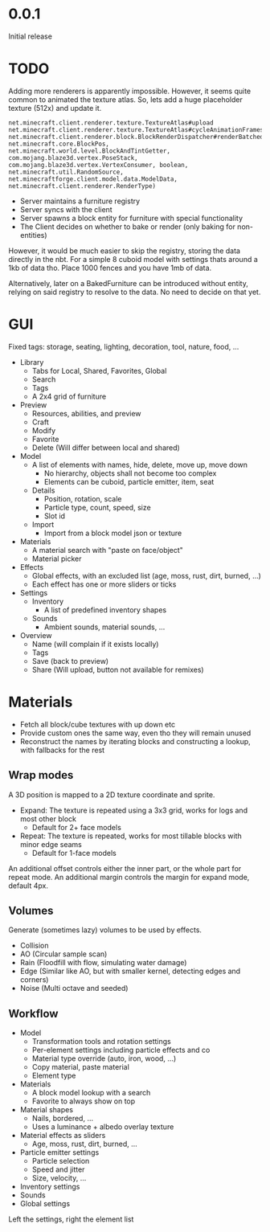 # 0.0.1

Initial release

# TODO

Adding more renderers is apparently impossible.
However, it seems quite common to animated the texture atlas.
So, lets add a huge placeholder texture (512x) and update it.

```
net.minecraft.client.renderer.texture.TextureAtlas#upload
net.minecraft.client.renderer.texture.TextureAtlas#cycleAnimationFrames
net.minecraft.client.renderer.block.BlockRenderDispatcher#renderBatched(net.minecraft.world.level.block.state.BlockState, net.minecraft.core.BlockPos, net.minecraft.world.level.BlockAndTintGetter, com.mojang.blaze3d.vertex.PoseStack, com.mojang.blaze3d.vertex.VertexConsumer, boolean, net.minecraft.util.RandomSource, net.minecraftforge.client.model.data.ModelData, net.minecraft.client.renderer.RenderType)
```

* Server maintains a furniture registry
* Server syncs with the client
* Server spawns a block entity for furniture with special functionality
* The Client decides on whether to bake or render (only baking for non-entities)

However, it would be much easier to skip the registry, storing the data directly in the nbt.
For a simple 8 cuboid model with settings thats around a 1kb of data tho. Place 1000 fences and you have 1mb of data.

Alternatively, later on a BakedFurniture can be introduced without entity, relying on said registry to resolve to the
data. No need to decide on that yet.

# GUI

Fixed tags: storage, seating, lighting, decoration, tool, nature, food, ...

* Library
    * Tabs for Local, Shared, Favorites, Global
    * Search
    * Tags
    * A 2x4 grid of furniture
* Preview
    * Resources, abilities, and preview
    * Craft
    * Modify
    * Favorite
    * Delete (Will differ between local and shared)
* Model
    * A list of elements with names, hide, delete, move up, move down
        * No hierarchy, objects shall not become too complex
        * Elements can be cuboid, particle emitter, item, seat
    * Details
        * Position, rotation, scale
        * Particle type, count, speed, size
        * Slot id
    * Import
        * Import from a block model json or texture
* Materials
    * A material search with "paste on face/object"
    * Material picker
* Effects
    * Global effects, with an excluded list (age, moss, rust, dirt, burned, ...)
    * Each effect has one or more sliders or ticks
* Settings
    * Inventory
        * A list of predefined inventory shapes
    * Sounds
        * Ambient sounds, material sounds, ...
* Overview
    * Name (will complain if it exists locally)
    * Tags
    * Save (back to preview)
    * Share (Will upload, button not available for remixes)

# Materials

* Fetch all block/cube textures with up down etc
* Provide custom ones the same way, even tho they will remain unused
* Reconstruct the names by iterating blocks and constructing a lookup, with fallbacks for the rest

## Wrap modes

A 3D position is mapped to a 2D texture coordinate and sprite.

* Expand: The texture is repeated using a 3x3 grid, works for logs and most other block
    * Default for 2+ face models
* Repeat: The texture is repeated, works for most tillable blocks with minor edge seams
    * Default for 1-face models

An additional offset controls either the inner part, or the whole part for repeat mode.
An additional margin controls the margin for expand mode, default 4px.

## Volumes

Generate (sometimes lazy) volumes to be used by effects.

* Collision
* AO (Circular sample scan)
* Rain (Floodfill with flow, simulating water damage)
* Edge (Similar like AO, but with smaller kernel, detecting edges and corners)
* Noise (Multi octave and seeded)

## Workflow

* Model
    * Transformation tools and rotation settings
    * Per-element settings including particle effects and co
    * Material type override (auto, iron, wood, ...)
    * Copy material, paste material
    * Element type
* Materials
    * A block model lookup with a search
    * Favorite to always show on top
* Material shapes
    * Nails, bordered, ...
    * Uses a luminance + albedo overlay texture
* Material effects as sliders
    * Age, moss, rust, dirt, burned, ...
* Particle emitter settings
    * Particle selection
    * Speed and jitter
    * Size, velocity, ...
* Inventory settings
* Sounds
* Global settings

Left the settings, right the element list